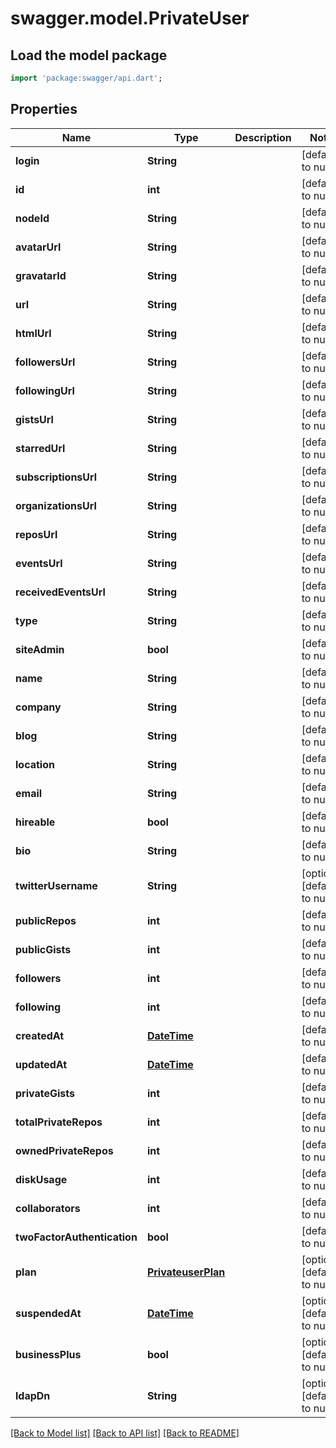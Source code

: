# swagger.model.PrivateUser

## Load the model package
```dart
import 'package:swagger/api.dart';
```

## Properties
Name | Type | Description | Notes
------------ | ------------- | ------------- | -------------
**login** | **String** |  | [default to null]
**id** | **int** |  | [default to null]
**nodeId** | **String** |  | [default to null]
**avatarUrl** | **String** |  | [default to null]
**gravatarId** | **String** |  | [default to null]
**url** | **String** |  | [default to null]
**htmlUrl** | **String** |  | [default to null]
**followersUrl** | **String** |  | [default to null]
**followingUrl** | **String** |  | [default to null]
**gistsUrl** | **String** |  | [default to null]
**starredUrl** | **String** |  | [default to null]
**subscriptionsUrl** | **String** |  | [default to null]
**organizationsUrl** | **String** |  | [default to null]
**reposUrl** | **String** |  | [default to null]
**eventsUrl** | **String** |  | [default to null]
**receivedEventsUrl** | **String** |  | [default to null]
**type** | **String** |  | [default to null]
**siteAdmin** | **bool** |  | [default to null]
**name** | **String** |  | [default to null]
**company** | **String** |  | [default to null]
**blog** | **String** |  | [default to null]
**location** | **String** |  | [default to null]
**email** | **String** |  | [default to null]
**hireable** | **bool** |  | [default to null]
**bio** | **String** |  | [default to null]
**twitterUsername** | **String** |  | [optional] [default to null]
**publicRepos** | **int** |  | [default to null]
**publicGists** | **int** |  | [default to null]
**followers** | **int** |  | [default to null]
**following** | **int** |  | [default to null]
**createdAt** | [**DateTime**](DateTime.md) |  | [default to null]
**updatedAt** | [**DateTime**](DateTime.md) |  | [default to null]
**privateGists** | **int** |  | [default to null]
**totalPrivateRepos** | **int** |  | [default to null]
**ownedPrivateRepos** | **int** |  | [default to null]
**diskUsage** | **int** |  | [default to null]
**collaborators** | **int** |  | [default to null]
**twoFactorAuthentication** | **bool** |  | [default to null]
**plan** | [**PrivateuserPlan**](PrivateuserPlan.md) |  | [optional] [default to null]
**suspendedAt** | [**DateTime**](DateTime.md) |  | [optional] [default to null]
**businessPlus** | **bool** |  | [optional] [default to null]
**ldapDn** | **String** |  | [optional] [default to null]

[[Back to Model list]](../README.md#documentation-for-models) [[Back to API list]](../README.md#documentation-for-api-endpoints) [[Back to README]](../README.md)

